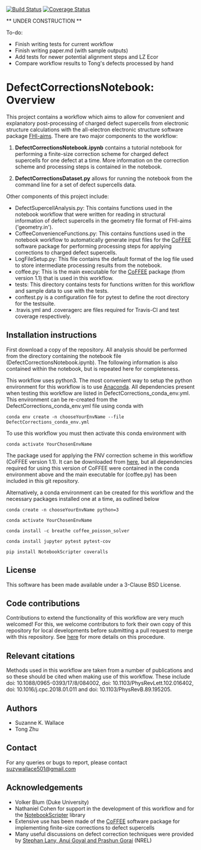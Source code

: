 [![Build Status](https://travis-ci.org/skw32/DefectCorrectionsNotebook.svg?branch=master)](https://travis-ci.org/skw32/DefectCorrectionsNotebook)
[![Coverage Status](https://coveralls.io/repos/github/skw32/DefectCorrectionsNotebook/badge.png)](https://coveralls.io/github/skw32/DefectCorrectionsNotebook)

** UNDER CONSTRUCTION **

To-do: 
- Finish writing tests for current workflow
- Finish writing paper.md (with sample outputs)
- Add tests for newer potential alignment steps and LZ Ecor
- Compare workflow results to Tong's defects processed by hand

# DefectCorrectionsNotebook: Overview

This project contains a workflow which aims to allow for convenient and explanatory post-processing of charged defect supercells from electronic structure calculations with the all-electron electronic structure software package [FHI-aims](https://aimsclub.fhi-berlin.mpg.de/). There are two major components to the workflow:

1. **DefectCorrectionsNotebook.ipynb** contains a tutorial notebook for performing a finite-size correction scheme for charged defect supercells for one defect at a time. More information on the correction scheme and processing steps is contained in the notebook. 

2. **DefectCorrectionsDataset.py** allows for running the notebook from the command line for a set of defect supercells data.

Other components of this project include:
- DefectSupercellAnalysis.py: This contains functions used in the notebook workflow that were written for reading in structural information of defect supercells in the geometry file format of FHI-aims ('geometry.in').
- CoffeeConvenienceFunctions.py: This contains functions used in the notebook workflow to automatically generate input files for the [CoFFEE](https://www.sciencedirect.com/science/article/pii/S0010465518300158) software package for performing processing steps for applying corrections to charged defect supercells.
- LogFileSetup.py: This file contains the default format of the log file used to store intermediate processing results from the notebook.
- coffee.py: This is the main executable for the [CoFFEE](https://www.sciencedirect.com/science/article/pii/S0010465518300158) package (from version 1.1) that is used in this workflow.
- tests: This directory contains tests for functions written for this workflow and sample data to use with the tests.
- conftest.py is a configuration file for pytest to define the root directory for the testsuite.
- .travis.yml and .coveragerc are files required for Travis-CI and test coverage respectively.

## Installation instructions 
First download a copy of the repository. All analysis should be performed from the directory containing the notebook file (DefectCorrectionsNotebook.ipynb). The following information is also contained within the notebook, but is repeated here for completeness.

This workflow uses python3. The most convenient way to setup the python environment for this workflow is to use [Anaconda](https://www.anaconda.com/distribution/). All dependencies present when testing this workflow are listed in DefectCorrections_conda_env.yml. This environment can be re-created from the DefectCorrections_conda_env.yml file using conda with 

`conda env create -n chooseYourEnvName --file DefectCorrections_conda_env.yml` 

To use this workflow you must then activate this conda environment with 

`conda activate YourChosenEnvName`

The package used for applying the FNV correction scheme in this workflow (CoFFEE version 1.1). It can be downloaded from [here](https://www.sciencedirect.com/science/article/pii/S0010465518300158), but all dependencies required for using this version of CoFFEE were contained in the conda environment above and the main executable for (coffee.py) has been included in this git repository.

Alternatively, a conda environment can be created for this workflow and the necessary packages installed one at a time, as outlined below

`conda create -n chooseYourEnvName python=3`

`conda activate YourChosenEnvName`

`conda install -c breathe coffee_poisson_solver`

`conda install jupyter pytest pytest-cov`

`pip install NotebookScripter coveralls`

## License
This software has been made available under a 3-Clause BSD License.

## Code contributions
Contributions to extend the functionality of this workflow are very much welcomed! For this, we welcome contributors to fork their own copy of this repository for local developments before submitting a pull request to merge with this repository. See [here](https://guides.github.com/activities/forking/) for more details on this procedure.

## Relevant citations
Methods used in this workflow are taken from a number of publications and so these should be cited when making use of this workflow. These include doi: 10.1088/0965-0393/17/8/084002, doi: 10.1103/PhysRevLett.102.016402, doi: 10.1016/j.cpc.2018.01.011 and doi: 10.1103/PhysRevB.89.195205.

## Authors
- Suzanne K. Wallace
- Tong Zhu

## Contact
For any queries or bugs to report, please contact suzywallace501@gmail.com

## Acknowledgements
- Volker Blum (Duke University)
- Nathaniel Cohen for support in the development of this workflow and for the [NotebookScripter](https://github.com/breathe/NotebookScripter) library
- Extensive use has been made of the [CoFFEE](https://www.sciencedirect.com/science/article/pii/S0010465518300158) software package for implementing finite-size corrections to defect supercells
- Many useful discussions on defect correction techniques were provided by [Stephan Lany, Anuj Goyal and Prashun Gorai](https://github.com/pylada/pylada-defects) (NREL)

